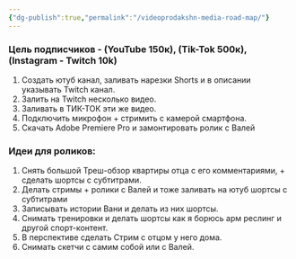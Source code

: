 ```yaml
---
{"dg-publish":true,"permalink":"/videoprodakshn-media-road-map/"}
---
```


### Цель подписчиков - (YouTube 150к), (Tik-Tok 500к), (Instagram - Twitch 10k)  
1) Создать ютуб канал, заливать нарезки Shorts и в описании указывать Twitch канал.
2) Залить на Twitch несколько видео.
3) Заливать в ТИК-ТОК эти же видео.
4) Подключить микрофон + стримить с камерой смартфона.
5) Скачать Adobe Premiere Pro и замонтировать ролик с Валей

### Идеи для роликов:
1) Снять большой Треш-обзор квартиры отца с его комментариями, + сделать шортсы с субтитрами.
2) Делать стримы + ролики с Валей и тоже заливать на ютуб шортсы с субтитрами
3) Записывать истории Вани и делать из них шортсы.
4) Снимать тренировки и делать шортсы как я борюсь арм реслинг и другой спорт-контент.
5) В перспективе сделать Стрим с отцом у него дома.
6) Снимать скетчи с самим собой или с Валей.
